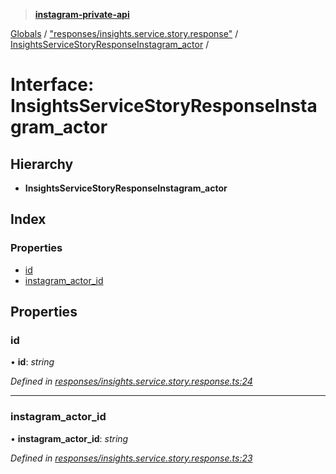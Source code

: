 > **[instagram-private-api](../README.md)**

[Globals](../README.md) / ["responses/insights.service.story.response"](../modules/_responses_insights_service_story_response_.md) / [InsightsServiceStoryResponseInstagram_actor](_responses_insights_service_story_response_.insightsservicestoryresponseinstagram_actor.md) /

# Interface: InsightsServiceStoryResponseInstagram_actor

## Hierarchy

* **InsightsServiceStoryResponseInstagram_actor**

## Index

### Properties

* [id](_responses_insights_service_story_response_.insightsservicestoryresponseinstagram_actor.md#id)
* [instagram_actor_id](_responses_insights_service_story_response_.insightsservicestoryresponseinstagram_actor.md#instagram_actor_id)

## Properties

###  id

• **id**: *string*

*Defined in [responses/insights.service.story.response.ts:24](https://github.com/dilame/instagram-private-api/blob/173bc62/src/responses/insights.service.story.response.ts#L24)*

___

###  instagram_actor_id

• **instagram_actor_id**: *string*

*Defined in [responses/insights.service.story.response.ts:23](https://github.com/dilame/instagram-private-api/blob/173bc62/src/responses/insights.service.story.response.ts#L23)*